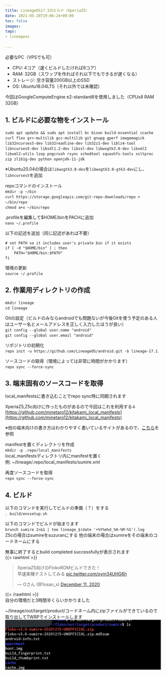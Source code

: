 ```yaml
---
title: LineageOS17.1のビルド（XperiaZ5）
date: 2021-05-28T19:06:24+09:00
toc: false
images: 
tags:
- lineageos

---
```

必要なPC（VPSでも可）

* CPU: 4コア（速くビルドしたければ8コア）
* RAM: 32GB（スワップを作ればそれ以下でもできるが遅くなる）
* ストレージ: 空き容量200GB以上のSSD
* OS: Ubuntu18.04LTS（それ以外では未確認）

今回はGoogleComputeEngine e2-standard8を使用しました（CPUx8 RAM 32GB）

## 1. ビルドに必要な物をインストール

`sudo apt update && sudo apt install bc bison build-essential ccache curl flex g++-multilib gcc-multilib git gnupg gperf imagemagick lib32ncurses5-dev lib32readline-dev lib32z1-dev liblz4-tool libncurses5-dev libsdl1.2-dev libssl-dev libwxgtk3.0-dev libxml2 libxml2-utils lzop pngcrush rsync schedtool squashfs-tools xsltproc zip zlib1g-dev python openjdk-11-jdk`

※Ubuntu20.04の場合は`libwxgtk3.0-dev`を`libwxgtk3.0-gtk3-dev`にし、`libncurses5`を追加

repoコマンドのインストール  
`mkdir -p ~/bin`  
`curl https://storage.googleapis.com/git-repo-downloads/repo > ~/bin/repo`  
`chmod a+x ~/bin/repo`

.profileを編集して$HOME/binをPACHに追加  
`nano ~/.profile`

以下の記述を追加（同じ記述があれば不要）

    # set PATH so it includes user's private bin if it exists
    if [ -d "$HOME/bin" ] ; then
        PATH="$HOME/bin:$PATH"
    fi

環境の更新  
`source ~/.profile`

## 2. 作業用ディレクトリの作成

`mkdir lineage`  
`cd lineage`

Gitの設定（ビルドのみならandroidでも問題ないが今後Gitを使う予定のある人はユーザー名とメールアドレスを正しく入力したほうが良い）  
`git config --global user.name "android"`  
`git config --global user.email "android"`

リポジトリの初期化  
`repo init -u https://github.com/LineageOS/android.git -b lineage-17.1`

ソースコードの取得（環境によっては非常に時間がかかります）  
`repo sync --force-sync`

## 3. 端末固有のソースコードを取得

local_manifestsに書き込むことでrepo sync時に同期されます

XperiaZ5,Z5c向けに作ったものがあるので今回はこれを利用する↓  
[https://github.com/minetaro12/kitakami_local_manifests](https://github.com/minetaro12/kitakami_local_manifests)

※他の端末向けの書き方はわかりやすく書いているサイトがあるので、[こちら](https://dev.maud.io/entry/2019/07/18/howto-build-lineageos-16-0/index.html)を参照

manifestを置くディレクトリを作成  
`mkdir -p .repo/local_manifests`  
local_manifestsディレクトリ内にmanifestを置く  
例: \~/lineage/.repo/local_manifests/sumire.xml

再度ソースコードを取得  
`repo sync --force-sync`

## 4. ビルド

以下のコマンドを実行してビルドの準備（？）をする  
`. build/envsetup.sh`

以下のコマンドでビルドが始まります  
`brunch sumire 2>&1 | tee lineage_$(date '+%Y%m%d_%H-%M-%S').log`  
Z5cの場合はsumireをsuzuranにする
他の端末の場合はsumireをその端末のコードネームにする

無事に終了するとbuild completed successfullyが表示されます  
{{< rawhtml >}}<blockquote class="twitter-tweet"><p lang="ja" dir="ltr">XperiaZ5向けのFlokoROMビルドできた！<br>早速実機テストしてみる <a href="https://t.co/sym34UHG6h">pic.twitter.com/sym34UHG6h</a></p>— Oさん (@1osan_x) <a href="https://twitter.com/1osan_x/status/1337364301162532864?ref_src=twsrc%5Etfw">December 11, 2020</a></blockquote> <script async src="https://platform.twitter.com/widgets.js" charset="utf-8"></script>{{< /rawhtml >}}  
自分の環境だと3時間半くらいかかりました

\~/lineage/out/target/product/コードネーム内にzipファイルができているので取り出してTWRPでインストールします  
![outdir](outdir.jpg)
